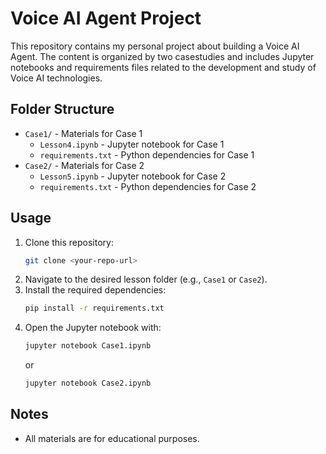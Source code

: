 # Voice AI Agent Project

This repository contains my personal project about building a Voice AI Agent. The content is organized by two casestudies and includes Jupyter notebooks and requirements files related to the development and study of Voice AI technologies.

## Folder Structure

- `Case1/` - Materials for Case 1
  - `Lesson4.ipynb` - Jupyter notebook for Case 1
  - `requirements.txt` - Python dependencies for Case 1
- `Case2/` - Materials for Case 2
  - `Lesson5.ipynb` - Jupyter notebook for Case 2
  - `requirements.txt` - Python dependencies for Case 2

## Usage

1. Clone this repository:
   ```sh
   git clone <your-repo-url>
   ```
2. Navigate to the desired lesson folder (e.g., `Case1` or `Case2`).
3. Install the required dependencies:
   ```sh
   pip install -r requirements.txt
   ```
4. Open the Jupyter notebook with:
   ```sh
   jupyter notebook Case1.ipynb
   ```
   or
   ```sh
   jupyter notebook Case2.ipynb
   ```

## Notes
- All materials are for educational purposes.
